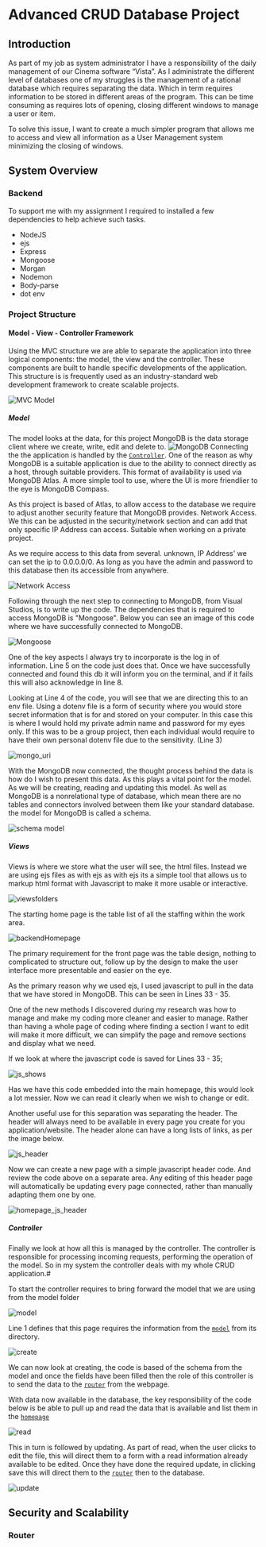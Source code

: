 # Advanced CRUD Database Project
## Introduction
As part of my job as system administrator I have a responsibility of the daily management of our Cinema software “Vista”. As I administrate the different level of databases one of my struggles is the management of a rational database which requires separating the data. Which in term requires information to be stored in different areas of the program.
This can be time consuming as requires lots of opening, closing different windows to manage a user or item.

To solve this issue, I want to create a much simpler program that allows me to access and view all information as a User Management system minimizing the closing of windows.

## System Overview
### Backend
To support me with my assignment I required to installed a few dependencies to help achieve such tasks.

- NodeJS
- ejs
- Express
- Mongoose
- Morgan
- Nodemon
- Body-parse
- dot env

### Project Structure

#### Model - View - Controller Framework
Using the MVC structure we are able to separate the application into three logical components: the model, the view and the controller. These components are built to handle specific developments of the application. This structure is is frequently used as an industry-standard web development framework to create scalable projects.

![MVC Model](assets/md/ModelViewController.png "MVC Model")

##### Model
The model looks at the data, for this project MongoDB is the data storage client where we create, write, edit and delete to.
![MongoDB](assets/md/MongoDB_Data.png "Mongo Database")
Connecting the the application is handled by the [`Controller`](#Controller). One of the reason as why MongoDB is a suitable application is due to the ability to connect directly as a host, through suitable providers. This format of availability is used via MongoDB Atlas. A more simple tool to use, where the UI is more friendlier to the eye is MongoDB Compass.

As this project is based of Atlas, to allow access to the database we require to adjust another security feature that MongoDB provides. Network Access. We this can be adjusted in the security/network section and can add that only specific IP Address can access. Suitable when working on a private project.

As we require access to this data from several. unknown, IP Address' we can set the ip to 0.0.0.0/0. As long as you have the admin and password to this database then its accessible from anywhere.

![Network Access](assets/md/NeworkAccess_IP.png)

Following through the next step to connecting to MongoDB, from Visual Studios, is to write up the code. The dependencies that is required to access MongoDB is "Mongoose". Below you can see an image of this code where we have successfully connected to MongoDB.

![Mongoose](assets/md/MongoDB_Mongoose.png)

One of the key aspects I always try to incorporate is the log in of information. Line 5 on the code just does that. Once we have successfully connected and found this db it will inform you on the terminal, and if it fails this will also acknowledge in line 8.

Looking at Line 4 of the code, you will see that we are directing this to an env file. Using a dotenv file is a form of security where you would store secret information that is for and stored on your computer. In this case this is where I would hold my private admin name and password for my eyes only.
If this was to be a group project, then each individual would require to have their own personal dotenv file due to the sensitivity. (Line 3)

![mongo_uri](assets/md/Mongo_URI.png)

With the MongoDB now connected, the thought process behind the data is how do I wish to present this data. As this plays a vital point for the model. As we will be creating, reading and updating this model. As well as MongoDB is a nonrelational type of database, which mean there are no tables and connectors involved between them like your standard database. the model for MongoDB is called a schema.

![schema model](assets/md/model_model.png)

##### Views
Views is where we store what the user will see, the html files. Instead we are using ejs files as with ejs as with ejs its a simple tool that allows us to markup html format with Javascript to make it more usable or interactive.

![viewsfolders](assets/md/viewsStructure.png)

The starting home page is the table list of all the staffing within the work area.

![backendHomepage](assets/md/viewsHomePage_Back.png)

The primary requirement for the front page was the table design, nothing to complicated to structure out, follow up by the design to make the user interface more presentable and easier on the eye.

As the primary reason why we used ejs, I used javascript to pull in the data that we have stored in MongoDB. This can be seen in Lines 33 - 35.

One of the new methods I discovered during my research was how to manage and make my coding more cleaner and easier to manage. Rather than having a whole page of coding where finding a section I want to edit will make it more difficult, we can simplify the page and remove sections and display what we need.

If we look at where the javascript code is saved for Lines 33 - 35;

![js_shows](assets/md/views_Show.png)

Has we have this code embedded into the main homepage, this would look a lot messier. Now we can read it clearly when we wish to change or edit.

Another useful use for this separation was separating the header. The header will always need to be available in every page you create for you application/website. The header alone can have a long lists of links, as per the image below.

![js_header](assets/md/views_header.png)

Now we can create a new page with a simple javascript header code. And review the code above on a separate area. Any editing of this header page will automatically be updating every page connected, rather than manually adapting them one by one.

![homepage_js_header](assets/md/viewsHomepage_header.png)

##### Controller

Finally we look at how all this is managed by the controller. The controller is responsible for processing incoming requests, performing the operation of the model. So in my system the controller deals with my whole CRUD application.#

To start the controller requires to bring forward the model that we are using from the model folder

![model](assets/md/Controller_ImportModel.png)

Line 1 defines that this page requires the information from the [`model`](#Model) from its directory.

![create](assets/md/Controller_Create.png)

We can now look at creating, the code is based of the schema from the model and once the fields have been filled then the role of this controller is to send the data to the [`router`](#router) from the webpage.

With data now available in the database, the key responsibility of the code below is be able to pull up and read the data that is available and list them in the [`homepage`](#homepage)

![read](assets/md/Controller_Read.png)

This in turn is followed by updating. As part of read, when the user clicks to edit the file, this will direct them to a form with a read information already available to be edited. Once they have done the required update, in clicking save this will direct them to the [`router`](#router) then to the database.

![update](assets/md/Controller_Update.png)







## Security and Scalability
### Router